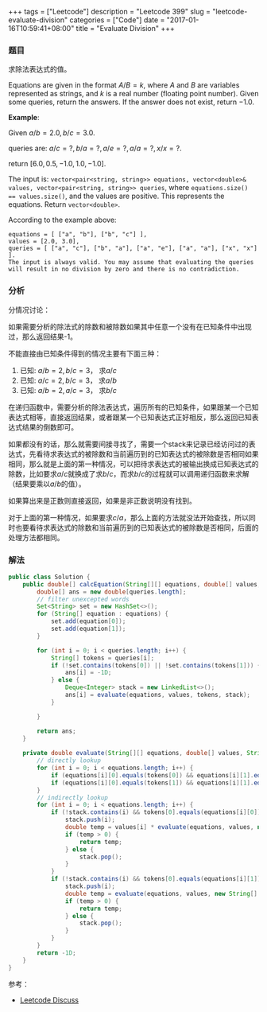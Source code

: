 +++
tags = ["Leetcode"]
description = "Leetcode 399"
slug = "leetcode-evaluate-division"
categories = ["Code"]
date = "2017-01-16T10:59:41+08:00"
title = "Evaluate Division"
+++

### 题目

求除法表达式的值。

Equations are given in the format $A / B = k$, where $A$ and $B$ are variables represented as strings, and $k$ is a real number (floating point number). Given some queries, return the answers. If the answer does not exist, return $-1.0$.

__Example__:

Given $a / b = 2.0, b / c = 3.0$.

queries are: $a / c = ?, b / a = ?, a / e = ?, a / a = ?, x / x = ?$.

return $[6.0, 0.5, -1.0, 1.0, -1.0 ]$.

The input is: `vector<pair<string, string>> equations, vector<double>& values, vector<pair<string, string>> queries`, where `equations.size() == values.size()`, and the values are positive. This represents the equations. Return `vector<double>`.

According to the example above:

```console
equations = [ ["a", "b"], ["b", "c"] ],
values = [2.0, 3.0],
queries = [ ["a", "c"], ["b", "a"], ["a", "e"], ["a", "a"], ["x", "x"] ]. 
The input is always valid. You may assume that evaluating the queries will result in no division by zero and there is no contradiction.
```

### 分析

分情况讨论：

如果需要分析的除法式的除数和被除数如果其中任意一个没有在已知条件中出现过，那么返回结果-1。

不能直接由已知条件得到的情况主要有下面三种：

1. 已知: $a / b = 2, b / c = 3$， 求$a / c$
2. 已知: $a / c = 2, b / c = 3$， 求$a / b$
3. 已知: $a / b = 2, a / c = 3$， 求$b / c$

在递归函数中，需要分析的除法表达式，遍历所有的已知条件，如果跟某一个已知表达式相等，直接返回结果，或者跟某一个已知表达式正好相反，那么返回已知表达式结果的倒数即可。

如果都没有的话，那么就需要间接寻找了，需要一个stack来记录已经访问过的表达式，先看待求表达式的被除数和当前遍历到的已知表达式的被除数是否相同如果相同，那么就是上面的第一种情况，可以把待求表达式的被输出换成已知表达式的除数，比如要求$a/c$就换成了求$b/c$，而求$b/c$的过程就可以调用递归函数来求解（结果要乘以$a/b$的值）。

如果算出来是正数则直接返回，如果是非正数说明没有找到。

对于上面的第一种情况，如果要求$c/a$，那么上面的方法就没法开始查找，所以同时也要看待求表达式的除数和当前遍历到的已知表达式的被除数是否相同，后面的处理方法都相同。

### 解法

```java
public class Solution {
    public double[] calcEquation(String[][] equations, double[] values, String[][] queries) {
        double[] ans = new double[queries.length];
        // filter unexcepted words
        Set<String> set = new HashSet<>();
        for (String[] equation : equations) {
            set.add(equation[0]);
            set.add(equation[1]);
        }

        for (int i = 0; i < queries.length; i++) {
            String[] tokens = queries[i];
            if (!set.contains(tokens[0]) || !set.contains(tokens[1])) {
                ans[i] = -1D;
            } else {
                Deque<Integer> stack = new LinkedList<>();
                ans[i] = evaluate(equations, values, tokens, stack);
            }

        }

        return ans;
    }
    
    private double evaluate(String[][] equations, double[] values, String[] tokens, Deque<Integer> stack) {
        // directly lookup
        for (int i = 0; i < equations.length; i++) {
            if (equations[i][0].equals(tokens[0]) && equations[i][1].equals(tokens[1])) return values[i];
            if (equations[i][0].equals(tokens[1]) && equations[i][1].equals(tokens[0])) return 1 / values[i];
        }
        // indirectly lookup
        for (int i = 0; i < equations.length; i++) {
            if (!stack.contains(i) && tokens[0].equals(equations[i][0])) {
                stack.push(i);
                double temp = values[i] * evaluate(equations, values, new String[] {equations[i][1], tokens[1]}, stack);
                if (temp > 0) {
                    return temp;
                } else {
                    stack.pop();
                }
            }
            if (!stack.contains(i) && tokens[0].equals(equations[i][1])) {
                stack.push(i);
                double temp = evaluate(equations, values, new String[] {equations[i][0], tokens[1]}, stack) / values[i];
                if (temp > 0) {
                    return temp;
                } else {
                    stack.pop();
                }
            }
        }
        return -1D;
    }
}
```

参考：

* [Leetcode Discuss](https://discuss.leetcode.com/topic/58355/esay-understand-java-solution-3ms)
